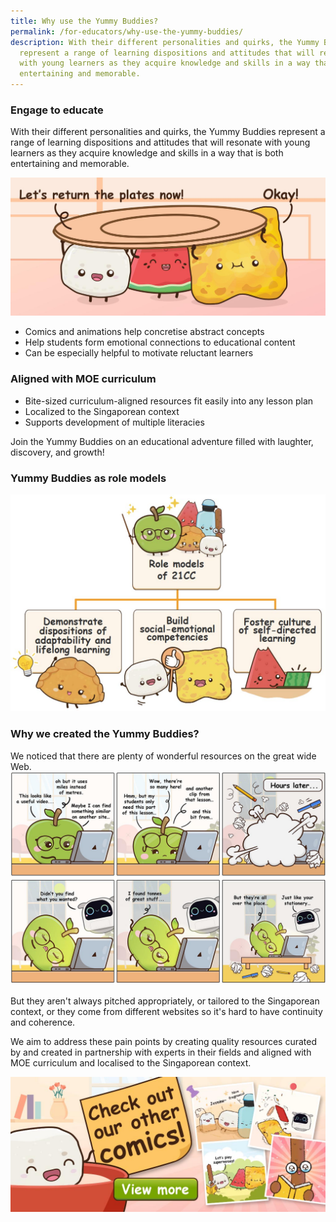 ```yaml
---
title: Why use the Yummy Buddies?
permalink: /for-educators/why-use-the-yummy-buddies/
description: With their different personalities and quirks, the Yummy Buddies
  represent a range of learning dispositions and attitudes that will resonate
  with young learners as they acquire knowledge and skills in a way that is both
  entertaining and memorable.
---
```

### Engage to educate
With their different personalities and quirks, the Yummy Buddies represent a range of learning dispositions and attitudes that will resonate with young learners as they acquire knowledge and skills in a way that is both entertaining and memorable. 

![why](/images/Website/educator_why.jpg)

* Comics and animations help concretise abstract concepts
* Help students form emotional connections to educational content
* Can be especially helpful to motivate reluctant learners 

### Aligned with  MOE curriculum

*   Bite-sized curriculum-aligned resources fit easily into any lesson plan   
*   Localized to the Singaporean context  
*   Supports development of multiple literacies

Join the Yummy Buddies on an educational adventure filled with laughter, discovery, and growth!

### Yummy Buddies as role models
![](/images/Website/educator_comics.jpg)

### Why we created the Yummy Buddies?
We noticed that there are plenty of wonderful resources on the great wide Web. 
![the problem](/images/Comics/Website/educator_overview.jpg)

But they aren't always pitched appropriately, or tailored to the Singaporean context, or they come from different websites so it's hard to have continuity and coherence.

We aim to address these pain points by creating quality resources curated by and created in partnership with experts in their fields and aligned with MOE curriculum and localised to the Singaporean context.

<a href="/yummy-bites/bouncy/family/"><img alt="" src="/images/Website/cta_comics.jpg"></a>